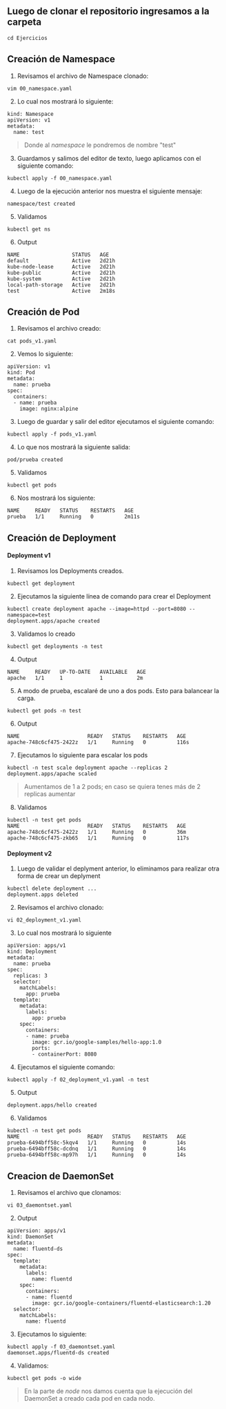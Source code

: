 ## Luego de clonar el repositorio ingresamos a la carpeta
~~~
cd Ejercicios
~~~
## Creación de Namespace
1. Revisamos el archivo de Namespace clonado:
~~~
vim 00_namespace.yaml
~~~
2. Lo cual nos mostrará lo siguiente:
~~~
kind: Namespace
apiVersion: v1
metadata:
  name: test
~~~
>Donde al *namespace* le pondremos de nombre "test"
3. Guardamos y salimos del editor de texto, luego aplicamos con el siguiente comando:
~~~
kubectl apply -f 00_namespace.yaml
~~~
4. Luego de la ejecución anterior nos muestra el siguiente mensaje:
~~~
namespace/test created
~~~
5. Validamos
~~~
kubectl get ns
~~~
6. Output
~~~
NAME                 STATUS   AGE
default              Active   2d21h
kube-node-lease      Active   2d21h
kube-public          Active   2d21h
kube-system          Active   2d21h
local-path-storage   Active   2d21h
test                 Active   2m18s
~~~
## Creación de Pod
1. Revisamos el archivo creado:
~~~
cat pods_v1.yaml
~~~
2. Vemos lo siguiente:
~~~
apiVersion: v1
kind: Pod
metadata:
  name: prueba
spec:
  containers:
  - name: prueba
    image: nginx:alpine
~~~
3. Luego de guardar y salir del editor ejecutamos el siguiente comando:
~~~
kubectl apply -f pods_v1.yaml
~~~
4. Lo que nos mostrará la siguiente salida:
~~~
pod/prueba created
~~~
5. Validamos
~~~
kubectl get pods
~~~
6. Nos mostrará los siguiente:
~~~
NAME     READY   STATUS    RESTARTS   AGE
prueba   1/1     Running   0          2m11s
~~~
## Creación de Deployment
#### Deployment v1
1. Revisamos los Deployments creados.
~~~
kubectl get deployment
~~~
2. Ejecutamos la siguiente línea de comando para crear el Deployment
~~~
kubectl create deployment apache --image=httpd --port=8080 --namespace=test
deployment.apps/apache created
~~~
3. Validamos lo creado
~~~
kubectl get deployments -n test
~~~
4. Output
~~~
NAME     READY   UP-TO-DATE   AVAILABLE   AGE
apache   1/1     1            1           2m
~~~
5. A modo de prueba, escalaré de uno a dos pods. Esto para balancear la carga.
~~~
kubectl get pods -n test
~~~
6. Output
~~~
NAME                      READY   STATUS    RESTARTS   AGE
apache-748c6cf475-2422z   1/1     Running   0          116s
~~~
7. Ejecutamos lo siguiente para escalar los pods
~~~
kubectl -n test scale deployment apache --replicas 2
deployment.apps/apache scaled
~~~
>Aumentamos de 1 a 2 pods; en caso se quiera tenes más de 2 replicas aumentar
8. Validamos
~~~
kubectl -n test get pods
NAME                      READY   STATUS    RESTARTS   AGE
apache-748c6cf475-2422z   1/1     Running   0          36m
apache-748c6cf475-zkb65   1/1     Running   0          117s
~~~
#### Deployment v2
1. Luego de validar el deplyment anterior, lo eliminamos para realizar otra forma de crear un deplyment
~~~
kubectl delete deployment ...
deployment.apps deleted
~~~
2. Revisamos el archivo clonado:
~~~
vi 02_deployment_v1.yaml
~~~
3. Lo cual nos mostrará lo siguiente
~~~
apiVersion: apps/v1
kind: Deployment
metadata:
  name: prueba
spec:
  replicas: 3
  selector:
    matchLabels:
      app: prueba
  template:
    metadata:
      labels:
        app: prueba
    spec:
      containers:
      - name: prueba
        image: gcr.io/google-samples/hello-app:1.0
        ports:
        - containerPort: 8080
~~~
4. Ejecutamos el siguiente comando:
~~~
kubectl apply -f 02_deployment_v1.yaml -n test
~~~
5. Output
~~~
deployment.apps/hello created
~~~
6. Validamos
~~~
kubectl -n test get pods
NAME                      READY   STATUS    RESTARTS   AGE
prueba-6494bff58c-5kqv4   1/1     Running   0          14s
prueba-6494bff58c-dcdnq   1/1     Running   0          14s
prueba-6494bff58c-mp97h   1/1     Running   0          14s
~~~
## Creacion de DaemonSet
1. Revisamos el archivo que clonamos:
~~~
vi 03_daemontset.yaml
~~~
2. Output
~~~
apiVersion: apps/v1
kind: DaemonSet
metadata:
  name: fluentd-ds
spec:
  template:
    metadata:
      labels:
        name: fluentd
    spec:
      containers:
      - name: fluentd
        image: gcr.io/google-containers/fluentd-elasticsearch:1.20
  selector:
    matchLabels:
      name: fluentd
~~~
3. Ejecutamos lo siguiente:
~~~
kubectl apply -f 03_daemontset.yaml
daemonset.apps/fluentd-ds created
~~~
4. Validamos:
~~~
kubectl get pods -o wide

~~~
>En la parte de *node* nos damos cuenta que la ejecución del DaemonSet a creado cada pod en cada nodo.